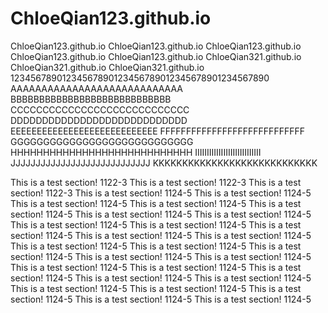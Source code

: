 # ChloeQian123.github.io
ChloeQian123.github.io
ChloeQian123.github.io
ChloeQian123.github.io
ChloeQian123.github.io
ChloeQian123.github.io
ChloeQian321.github.io
ChloeQian321.github.io
ChloeQian321.github.io
12345678901234567890123456789012345678901234567890
AAAAAAAAAAAAAAAAAAAAAAAAAAAA
BBBBBBBBBBBBBBBBBBBBBBBBBBBB
CCCCCCCCCCCCCCCCCCCCCCCCCCCC
DDDDDDDDDDDDDDDDDDDDDDDDDDDD
EEEEEEEEEEEEEEEEEEEEEEEEEEEE
FFFFFFFFFFFFFFFFFFFFFFFFFFFF
GGGGGGGGGGGGGGGGGGGGGGGGGGGG
HHHHHHHHHHHHHHHHHHHHHHHHHHHH
IIIIIIIIIIIIIIIIIIIIIIIIIIII
JJJJJJJJJJJJJJJJJJJJJJJJJJJJ
KKKKKKKKKKKKKKKKKKKKKKKKKKKK






This is a test section! 1122-3
This is a test section! 1122-3
This is a test section! 1122-3
This is a test section! 1124-5
This is a test section! 1124-5
This is a test section! 1124-5
This is a test section! 1124-5
This is a test section! 1124-5
This is a test section! 1124-5
This is a test section! 1124-5
This is a test section! 1124-5
This is a test section! 1124-5
This is a test section! 1124-5
This is a test section! 1124-5
This is a test section! 1124-5
This is a test section! 1124-5
This is a test section! 1124-5
This is a test section! 1124-5
This is a test section! 1124-5
This is a test section! 1124-5
This is a test section! 1124-5
This is a test section! 1124-5
This is a test section! 1124-5
This is a test section! 1124-5
This is a test section! 1124-5
This is a test section! 1124-5
This is a test section! 1124-5
This is a test section! 1124-5
This is a test section! 1124-5
This is a test section! 1124-5
